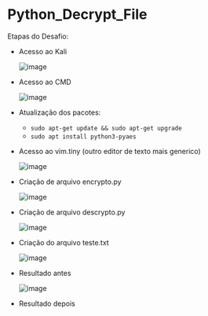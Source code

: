 # Python_Decrypt_File
Etapas do Desafio:
* Acesso ao Kali

  ![image](https://github.com/user-attachments/assets/cabfe8cd-dcd9-45b5-9316-c529f54e53e3)

* Acesso ao CMD

  ![image](https://github.com/user-attachments/assets/2232c08a-336b-41ba-bd92-fd80375af26f)
  
* Atualização dos pacotes:
  -  `sudo apt-get update && sudo apt-get upgrade`
  -  `sudo apt install python3-pyaes`
* Acesso ao vim.tiny (outro editor de texto mais generico)

  ![image](https://github.com/user-attachments/assets/2ca24ab4-a344-473f-9d64-2f8f6d78d8c2)
  
* Criação de arquivo encrypto.py

  ![image](https://github.com/user-attachments/assets/fadc5024-c6f2-4507-b7da-8a4ff73be07f)
  
* Criação de arquivo descrypto.py

  ![image](https://github.com/user-attachments/assets/30e51ef0-8099-4c45-aca8-3d70ce4488d9)

* Criação do arquivo teste.txt

  ![image](https://github.com/user-attachments/assets/77605beb-a96e-40fc-b2a4-972f9028dab0)

* Resultado antes

  ![image](https://github.com/user-attachments/assets/89501713-57a5-46ca-9eeb-4edb6d289ef9)

* Resultado depois
